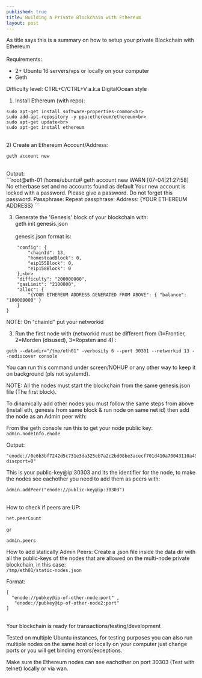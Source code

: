 ```yaml
---
published: true
title: Building a Private Blockchain with Ethereum
layout: post
---
```

As title says this is a summary on how to setup your private Blockchain with Ethereum <br><br>
Requirements:<br>
- 2+ Ubuntu 16 servers/vps or locally on your computer <br>
- Geth<br>

Difficulty level: CTRL+C/CTRL+V a.k.a DigitalOcean style<br>

1) Install Ethereum (with repo):<br>
```
sudo apt-get install software-properties-common<br>
sudo add-apt-repository -y ppa:ethereum/ethereum<br>
sudo apt-get update<br>
sudo apt-get install ethereum
```
<br>
2) Create an Ethereum Account/Address:<br>

```geth account new```  

<br>
Output:<br>
```root@eth-01:/home/ubuntu# geth account new
WARN [07-04|21:27:58] No etherbase set and no accounts found as default
Your new account is locked with a password. Please give a password. Do not forget this password.
Passphrase:
Repeat passphrase:
Address: {YOUR ETHEREUM ADDRESS}
```

3) Generate the 'Genesis' block of your blockchain with:<br>
geth init genesis.json<br><br>
genesis.json format is:<br>
```{
    "config": {
        "chainId": 13,
        "homesteadBlock": 0,
        "eip155Block": 0,
        "eip158Block": 0
    },<br>
    "difficulty": "200000000",
    "gasLimit": "2100000",
    "alloc": {
        "{YOUR ETHEREUM ADDRESS GENERATED FROM ABOVE": { "balance": "100000000" }
    }
}
```
NOTE:
On "chainId" put your networkid <br>

3) Run the first node with (networkid must be different from (1=Frontier, 2=Morden (disused), 3=Ropsten and 4) :
```
geth --datadir="/tmp/eth01" -verbosity 6 --port 30301 --networkid 13 --nodiscover console
```

You can run this command under screen/NOHUP or any other way to keep it on background (pls not systemd).<br>


NOTE:
All the nodes must start the blockchain from the same genesis.json file (The first block).<br>


To dinamically add other nodes you must follow the same steps from above (install eth, genesis from same block & run node on same net id) then add the node as an Admin peer with: <br>

From the geth console run this to get your node public key: <br>
```admin.nodeInfo.enode```

Output:<br>
```
"enode://0e6b3bf7242d5c731e3da325eb7a2c2bd08be3acecf701d410a70043110a491e8b93f05b97222040b27aa6e32fb0fea05d3572e069f646a5b0c793695f9e1f52@[::]:30301?discport=0"
```
This is your public-key@ip:30303 and its the identifier for the node, to make the nodes see eachother you need to add them as peers with:<br>

```
admin.addPeer("enode://public-key@ip:30303")
```

<br>
How to check if peers are UP: <br>

```net.peerCount```

or

```admin.peers```
<br>

How to add statically Admin Peers:
Create a .json file inside the data dir with all the public-keys of the nodes that are allowed on the multi-node private blockchain, in this case:<br>
```/tmp/eth01/static-nodes.json```

Format:
```
[
  "enode://pubkey@ip-of-other-node:port" ,
   "enode://pubkey@ip-of-other-node2:port"
]
```
<br>
Your blockchain is ready for transactions/testing/development
<br>

Tested on multiple Ubuntu instances, for testing purposes you can also run multiple nodes on the same host or locally on your computer just change ports or you will get binding errors/exceptions.<br>

Make sure the Ethereum nodes can see eachother on port 30303 (Test with telnet) locally or via wan.<br>
<br>






